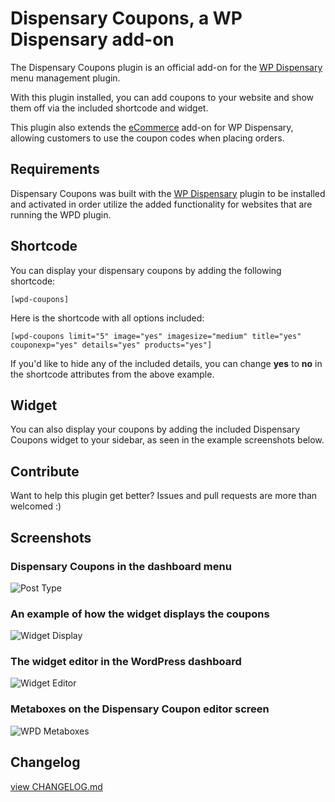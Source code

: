# Dispensary Coupons, a WP Dispensary add-on

The Dispensary Coupons plugin is an official add-on for the [WP Dispensary](https://www.wpdispensary.com) menu management plugin.

With this plugin installed, you can add coupons to your website and show them off via the included shortcode and widget.

This plugin also extends the [eCommerce](https://www.wpdispensary.com/product/ecommerce/) add-on for WP Dispensary, allowing customers to use the coupon codes when placing orders.

## Requirements

Dispensary Coupons was built with the [WP Dispensary](https://www.wpdispensary.com) plugin to be installed and activated in order utilize the added functionality for websites that are running the WPD plugin.

## Shortcode

You can display your dispensary coupons by adding the following shortcode:

`[wpd-coupons]`

Here is the shortcode with all options included:

`[wpd-coupons limit="5" image="yes" imagesize="medium" title="yes" couponexp="yes" details="yes" products="yes"]`

If you'd like to hide any of the included details, you can change **yes** to **no** in the shortcode attributes from the above example.

## Widget

You can also display your coupons by adding the included Dispensary Coupons widget to your sidebar, as seen in the example screenshots below.

## Contribute

Want to help this plugin get better? Issues and pull requests are more than welcomed :)

## Screenshots

### Dispensary Coupons in the dashboard menu

![Post Type](http://www.robertdevore.com/wp-content/uploads/2016/04/screenshot-1.jpg)

### An example of how the widget displays the coupons

![Widget Display](http://www.robertdevore.com/wp-content/uploads/2016/04/screenshot-2.jpg)

### The widget editor in the WordPress dashboard

![Widget Editor](http://www.robertdevore.com/wp-content/uploads/2016/04/screenshot-3.jpg)

### Metaboxes on the Dispensary Coupon editor screen

![WPD Metaboxes](http://www.wpdispensary.com/wp-content/uploads/2016/04/screenshot-4.jpg)

## Changelog

[view CHANGELOG.md](https://github.com/wpdispensary/dispensary-coupons/blob/master/CHANGELOG.md)
